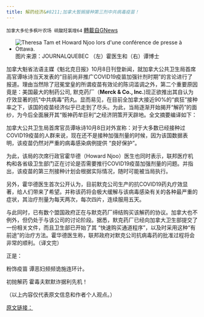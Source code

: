 ```yaml
---
title: 解药经济&#8211;加拿大暂搁接种第三剂中共病毒疫苗！
---
```

`加拿大多伦多枫叶农场 硫酸羟氯喹64` [轉載自GNews](https://gnews.org/zh-hans/1582181/)

- ![Theresa Tam et Howard Njoo lors d'une conférence de presse à Ottawa.](https://images.radio-canada.ca/q_auto,w_960/v1/ici-info/16x9/sante-canada-coronavirus-tam-njoo.jpg)图片来源：JOURNALQUEBEC
（左）霍医生和（右）谭博士


加拿大魁省法语主媒《魁北克日报》10月8日刊登新闻，就加拿大公共卫生局首席高官谭咏诗当天发表的“目前尚非推广COVID19疫苗加强针剂时期”的言论进行了报道。理由当然除了冠冕堂皇的所谓疫苗有效论的陈词滥调之外，第二个重要原因竟是：美国最大的制药公司, 默克药厂（**Merck & Co., Inc.**)现正欲推出其自认为疗效显著的抗“中共病毒”药丸。显而易见，在目前全加拿大接近90%的“疯狂”接种率之下，该国的疫苗经济似乎已走到了尽头。为此，当局逐渐开始揭开“解药”的面纱，为今后全面展开其“贩神药牟巨利”之经济阴策开天辟地。全文摘要编译如下：

加拿大公共卫生局首席官员谭咏诗10月8日对外宣称：对于大多数已经接种过COVID19疫苗的人群来说，现在还不是接种加强剂量的时候，因为该国数据表明，该疫苗仍然对严重的病毒感染病例提供 “良好保护”。

为此，该局的次席行政官霍华德（Howard Njoo）医生也同时表示，联邦医疗机构和各省级卫生部门正在讨论是否需要推行COVID19疫苗加强剂量的问题。并指出，该疫苗的第三剂接种计划会根据实际情况，随时可能被当局执行。

另外，霍华德医生首次公开认为，目前默克公司生产的抗COVID19药丸疗效显著，给人们带来了希望。并称该药将会极大缓解与该病毒感染有关的各种最严重的症状，其治疗剂量为每天两次，每次四片，连续服用五天。

与此同时，已有数个盟国政府正在与默克药厂缔结购买该解药的协议。加拿大也不例外，但仍处于与该公司的讨论阶段。据悉，默克药厂已经向加拿大卫生部提交了一份相关文件，而且卫生部已开始了其 “快速购买通道程序”，以及时采用这种“有前途”的治疗方法。霍华德医生称，联邦政府对默克公司抗病毒药的批准过程将会非常的顺利。（译文完）

正是：

粉饰疫苗 谭恶妇频频诡施连环计。

初抛解药 霍毒夫默默诈据利先机！

（以上内容仅代表原文信息和作者个人观点。）

[原文链接：](https://www.journaldequebec.com/2021/10/08/covid-19-tendance-a-la-baisse-pour-la-premiere-fois-depuis-juillet-1)
